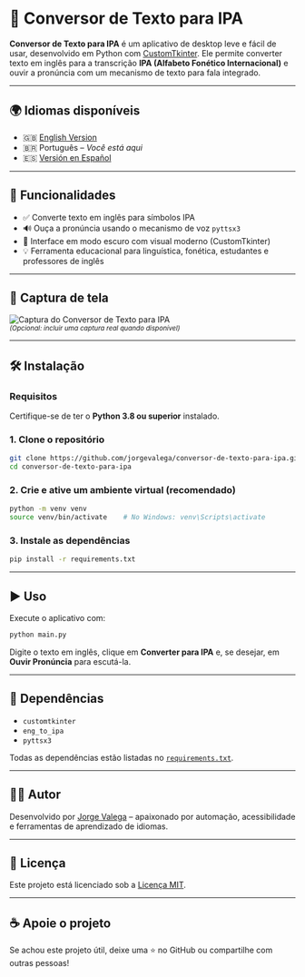 # 📘 Conversor de Texto para IPA

**Conversor de Texto para IPA** é um aplicativo de desktop leve e fácil de usar, desenvolvido em Python com [CustomTkinter](https://github.com/TomSchimansky/CustomTkinter). Ele permite converter texto em inglês para a transcrição **IPA (Alfabeto Fonético Internacional)** e ouvir a pronúncia com um mecanismo de texto para fala integrado.

---

## 🌍 Idiomas disponíveis

- 🇬🇧 [English Version](https://github.com/jorgevalega/text-to-ipa-converter)
- 🇧🇷 Português – *Você está aqui*
- 🇪🇸 [Versión en Español](https://github.com/jorgevalega/convertidor-de-texto-a-ipa)

---

## 🚀 Funcionalidades

- ✅ Converte texto em inglês para símbolos IPA
- 🔊 Ouça a pronúncia usando o mecanismo de voz `pyttsx3`
- 🎨 Interface em modo escuro com visual moderno (CustomTkinter)
- 💡 Ferramenta educacional para linguística, fonética, estudantes e professores de inglês

---

## 📸 Captura de tela

![Captura do Conversor de Texto para IPA](https://your-screenshot-url.com)  
<sup>*(Opcional: incluir uma captura real quando disponível)*</sup>

---

## 🛠️ Instalação

### Requisitos

Certifique-se de ter o **Python 3.8 ou superior** instalado.

### 1. Clone o repositório

```bash
git clone https://github.com/jorgevalega/conversor-de-texto-para-ipa.git
cd conversor-de-texto-para-ipa
```

### 2. Crie e ative um ambiente virtual (recomendado)

```bash
python -m venv venv
source venv/bin/activate    # No Windows: venv\Scripts\activate
```

### 3. Instale as dependências

```bash
pip install -r requirements.txt
```

---

## ▶️ Uso

Execute o aplicativo com:

```bash
python main.py
```

Digite o texto em inglês, clique em **Converter para IPA** e, se desejar, em **Ouvir Pronúncia** para escutá-la.

---

## 🧾 Dependências

- `customtkinter`
- `eng_to_ipa`
- `pyttsx3`

Todas as dependências estão listadas no [`requirements.txt`](requirements.txt).

---

## 🧑‍💻 Autor

Desenvolvido por [Jorge Valega](https://github.com/jorgevalega) – apaixonado por automação, acessibilidade e ferramentas de aprendizado de idiomas.

---

## 📄 Licença

Este projeto está licenciado sob a [Licença MIT](LICENSE).

---

## ☕ Apoie o projeto

Se achou este projeto útil, deixe uma ⭐ no GitHub ou compartilhe com outras pessoas!
